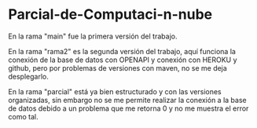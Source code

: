 # Parcial-de-Computaci-n-nube

En la rama "main" fue la primera versión del trabajo.

En la rama "rama2" es la segunda versión del trabajo, aquí funciona la conexión de la base de datos con OPENAPI y conexión con HEROKU y github, pero por problemas
de versiones con maven, no se me deja desplegarlo.

En la rama "parcial" está ya bien estructurado y con las versiones organizadas, sin embargo no se me permite realizar la conexión a la base de datos
debido a un problema que me retorna 0 y no me muestra el error como tal.
